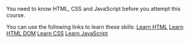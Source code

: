 You need to know HTML, CSS and
JavaScript before you attempt this
course.

You can use the following links to
learn these skills:
[Learn HTML](https://academy.bigbinary.com/learn-html)
[Learn HTML DOM](https://academy.bigbinary.com/learn-htmldom)
[Learn CSS](https://academy.bigbinary.com/learn-css)
[Learn JavaScript](https://academy.bigbinary.com/learn-javascript)